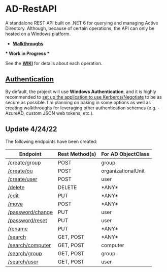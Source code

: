 # AD-RestAPI
A standalone REST API built on .NET 6 for querying and managing Active Directory.  Although, because of certain operations, the API can only be hosted on a Windows platform.

* [__Walkthroughs__](/Walkthroughs)

__* Work in Progress *__

See the [__WIKI__](https://github.com/Yevrag35/AD-RestAPI/wiki) for details about each operation.

## [Authentication](/Walkthroughs/Authentication)

By default, the project will use __Windows Authentication__, and it is highly recommended to [set up the application to use Kerberos/Negotiate](/Walkthroughs/Authentication/Negotiate-NTLM-Kerberos) to be as secure as possible.
I'm planning on baking in some options as well as creating walkthroughs for leveraging other authentication schemes (e.g. - AzureAD, custom JSON web tokens, etc.).

## Update 4/24/22

The following endpoints have been created:

| Endpoint       | Rest Method(s)   | For AD ObjectClass
| ---------------- | ---------------- | ----------------- |
| [/create/group](https://github.com/Yevrag35/AD-RestAPI/wiki/Group-Create)    | POST             | group
| [/create/ou](https://github.com/Yevrag35/AD-RestAPI/wiki/OU-Create)       | POST             | organizationalUnit
| [/create/user](https://github.com/Yevrag35/AD-RestAPI/wiki/User-Create)     | POST             | user
| [/delete](https://github.com/Yevrag35/AD-RestAPI/wiki/Endpoints#delete)          | DELETE           | \*ANY\*
| [/edit](https://github.com/Yevrag35/AD-RestAPI/wiki/Endpoints#edit)            | PUT              | \*ANY\*
| [/move](https://github.com/Yevrag35/AD-RestAPI/wiki/Endpoints#move)            | POST              | \*ANY\*
| [/password/change](https://github.com/Yevrag35/AD-RestAPI/wiki/Password-Change) | PUT              | user
| [/password/reset](https://github.com/Yevrag35/AD-RestAPI/wiki/Password-Reset)  | PUT              | user
| [/rename](https://github.com/Yevrag35/AD-RestAPI/wiki/Endpoints#rename)          | PUT              | \*ANY\*
| [/search](https://github.com/Yevrag35/AD-RestAPI/wiki/Generic-Search)          | GET, POST        | \*ANY\*
| [/search/computer](https://github.com/Yevrag35/AD-RestAPI/wiki/Computer-Query) | GET, POST        | computer
| [/search/group](https://github.com/Yevrag35/AD-RestAPI/wiki/Group-Query)    | GET, POST        | group
| [/search/user](https://github.com/Yevrag35/AD-RestAPI/wiki/User-Query)     | GET, POST        | user